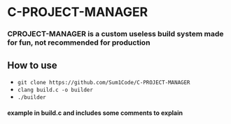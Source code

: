 # C-PROJECT-MANAGER
### CPROJECT-MANAGER is a custom useless build system made for fun, not recommended for production

## How to use 
- `git clone https://github.com/Sum1Code/C-PROJECT-MANAGER`
- `clang build.c -o builder`
- `./builder`

#### example in build.c and includes some comments to explain
